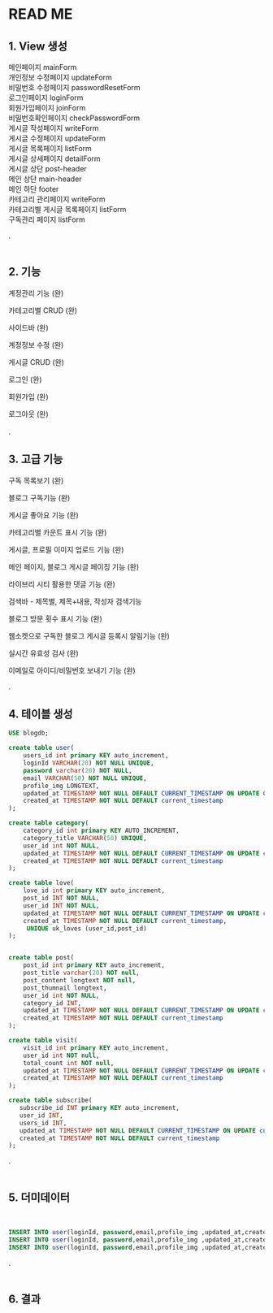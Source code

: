 # READ ME

## 1. View 생성</span>

메인페이지 mainForm </br>
개인정보 수정페이지 updateForm </br>
비밀번호 수정페이지 passwordResetForm </br>
로그인페이지 loginForm </br>
회원가입페이지 joinForm </br>
비밀번호확인페이지 checkPasswordForm </br>
게시글 작성페이지 writeForm </br>
게시글 수정페이지 updateForm </br>
게시글 목록페이지 listForm </br>
게시글 상세페이지 detailForm </br>
게시글 상단 post-header </br>
메인 상단 main-header </br>
메인 하단 footer </br>
카테고리 관리페이지 writeForm </br>
카테고리별 게시글 목록페이지 listForm </br>
구독관리 페이지 listForm

.
</br>
</br>

## 2. 기능

계정관리 기능 (완)

카테고리별 CRUD (완)

사이드바 (완)

계정정보 수정 (완)

게시글 CRUD (완)

로그인 (완)

회원가입 (완)

로그아웃 (완)
</br>
</br>
.

## 3. 고급 기능

구독 목록보기 (완)

블로그 구독기능 (완)

게시글 좋아요 기능 (완)

카테고리별 카운트 표시 기능 (완)

게시글, 프로필 이미지 업로드 기능 (완)

메인 페이지, 블로그 게시글 페이징 기능 (완)

라이브리 시티 활용한 댓글 기능 (완)

검색바 - 제목별, 제목+내용, 작성자 검색기능

블로그 방문 횟수 표시 기능 (완)

웹소켓으로 구독한 블로그 게시글 등록시 알림기능 (완)

실시간 유효성 검사 (완)

이메일로 아이디/비밀번호 보내기 기능 (완)

.

## 4. 테이블 생성

```sql
USE blogdb;

create table user(
    users_id int primary KEY auto_increment,
    loginId VARCHAR(20) NOT NULL UNIQUE,
    password varchar(20) NOT NULL,
    email VARCHAR(50) NOT NULL UNIQUE,
    profile_img LONGTEXT,
    updated_at TIMESTAMP NOT NULL DEFAULT CURRENT_TIMESTAMP ON UPDATE CURRENT_TIMESTAMP,
    created_at TIMESTAMP NOT NULL DEFAULT current_timestamp
);

create table category(
    category_id int primary KEY AUTO_INCREMENT,
    category_title VARCHAR(50) UNIQUE,
    user_id int NOT NULL,
    updated_at TIMESTAMP NOT NULL DEFAULT CURRENT_TIMESTAMP ON UPDATE current_timestamp,
    created_at TIMESTAMP NOT NULL DEFAULT current_timestamp
);

create table love(
    love_id int primary KEY auto_increment,
    post_id INT NOT NULL,
    user_id INT NOT NULL,
    updated_at TIMESTAMP NOT NULL DEFAULT CURRENT_TIMESTAMP ON UPDATE current_timestamp,
    created_at TIMESTAMP NOT NULL DEFAULT current_timestamp,
     UNIQUE uk_loves (user_id,post_id)
);


create table post(
    post_id int primary KEY auto_increment,
    post_title varchar(20) NOT null,
    post_content longtext NOT null,
    post_thumnail longtext,
    user_id int NOT NULL,
    category_id INT,
    updated_at TIMESTAMP NOT NULL DEFAULT CURRENT_TIMESTAMP ON UPDATE current_timestamp,
    created_at TIMESTAMP NOT NULL DEFAULT current_timestamp
);

create table visit(
    visit_id int primary KEY auto_increment,
    user_id int NOT null,
    total_count int NOT null,
    updated_at TIMESTAMP NOT NULL DEFAULT CURRENT_TIMESTAMP ON UPDATE current_timestamp,
    created_at TIMESTAMP NOT NULL DEFAULT current_timestamp
);

create table subscribe(
   subscribe_id INT primary KEY auto_increment,
   user_id INT,
   users_id INT,
   updated_at TIMESTAMP NOT NULL DEFAULT CURRENT_TIMESTAMP ON UPDATE current_timestamp,
   created_at TIMESTAMP NOT NULL DEFAULT current_timestamp
);
```

.
</br>
</br>

## 5. 더미데이터

</br>

```sql
INSERT INTO user(loginId, password,email,profile_img ,updated_at,created_at) VALUES('ssar','1234','ssar@nate.com','testimg1',NOW(), NOW());
INSERT INTO user(loginId, password,email,profile_img ,updated_at,created_at) VALUES('cos','1234','cos@nate.com','testimg2',NOW(), NOW());
INSERT INTO user(loginId, password,email,profile_img ,updated_at,created_at) VALUES('tan','1234','tan@nate.com','testimg3',NOW(), NOW());
```

.
</br>
</br>

## 6. 결과
